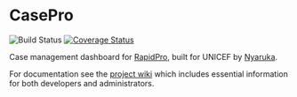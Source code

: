 # CasePro

![Build Status](https://travis-ci.org/rapidpro/casepro.svg?branch=master)
[![Coverage Status](https://coveralls.io/repos/github/rapidpro/casepro/badge.svg?branch=master)](https://coveralls.io/github/rapidpro/casepro?branch=master)

Case management dashboard for [RapidPro](http://rapidpro.io), built for UNICEF by [Nyaruka](http://nyaruka.com).

For documentation see the [project wiki](https://github.com/rapidpro/casepro/wiki) which includes essential 
information for both developers and administrators.
